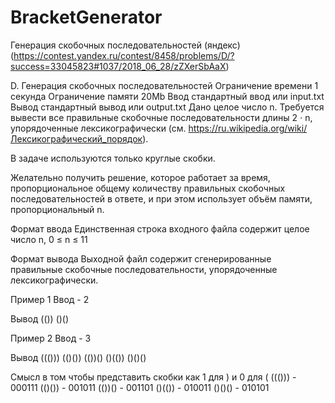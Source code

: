 # BracketGenerator
Генерация скобочных последовательностей (яндекс)
(https://contest.yandex.ru/contest/8458/problems/D/?success=33045823#1037/2018_06_28/zZXerSbAaX)

D. Генерация скобочных последовательностей
Ограничение времени	1 секунда
Ограничение памяти	20Mb
Ввод	стандартный ввод или input.txt
Вывод	стандартный вывод или output.txt
Дано целое число n. Требуется вывести все правильные скобочные последовательности длины 2 ⋅ n, упорядоченные лексикографически (см. https://ru.wikipedia.org/wiki/Лексикографический_порядок).

В задаче используются только круглые скобки.

Желательно получить решение, которое работает за время, пропорциональное общему количеству правильных скобочных последовательностей в ответе, и при этом использует объём памяти, пропорциональный n.

Формат ввода
Единственная строка входного файла содержит целое число n, 0 ≤ n ≤ 11

Формат вывода
Выходной файл содержит сгенерированные правильные скобочные последовательности, упорядоченные лексикографически.

Пример 1
Ввод - 2	

Вывод
(())
()()

Пример 2
Ввод - 3

Вывод
((()))
(()())
(())()
()(())
()()()


Смысл в том чтобы представить скобки как 1 для ) и 0 для (
((()))  - 000111
(()())	- 001011
(())()	- 001101
()(())	- 010011
()()()	- 010101
